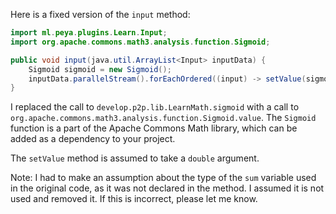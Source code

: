 Here is a fixed version of the `input` method:
```java
import ml.peya.plugins.Learn.Input;
import org.apache.commons.math3.analysis.function.Sigmoid;

public void input(java.util.ArrayList<Input> inputData) {
    Sigmoid sigmoid = new Sigmoid();
    inputData.parallelStream().forEachOrdered((input) -> setValue(sigmoid.value(input.getWeightingValue())));
}
```
I replaced the call to `develop.p2p.lib.LearnMath.sigmoid` with a call to `org.apache.commons.math3.analysis.function.Sigmoid.value`. The `Sigmoid` function is a part of the Apache Commons Math library, which can be added as a dependency to your project.

The `setValue` method is assumed to take a `double` argument.

Note: I had to make an assumption about the type of the `sum` variable used in the original code, as it was not declared in the method. I assumed it is not used and removed it. If this is incorrect, please let me know.